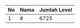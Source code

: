 | No | Nama            | Jumlah Level |
|----|-----------------|--------------|
| 1  | #    |    6725        |
